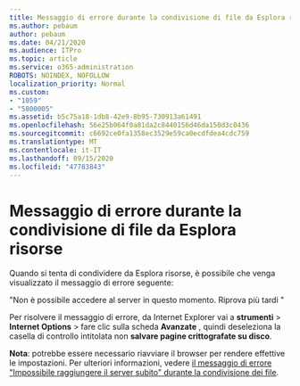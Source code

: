```yaml
---
title: Messaggio di errore durante la condivisione di file da Esplora risorse
ms.author: pebaum
author: pebaum
ms.date: 04/21/2020
ms.audience: ITPro
ms.topic: article
ms.service: o365-administration
ROBOTS: NOINDEX, NOFOLLOW
localization_priority: Normal
ms.custom:
- "1059"
- "5800005"
ms.assetid: b5c75a18-1db8-42e9-8b95-730913a61491
ms.openlocfilehash: 56e25b064f0a81da2c8440156d46da150d3c0436
ms.sourcegitcommit: c6692ce0fa1358ec3529e59ca0ecdfdea4cdc759
ms.translationtype: MT
ms.contentlocale: it-IT
ms.lasthandoff: 09/15/2020
ms.locfileid: "47783843"
---
```

# <a name="error-message-when-sharing-files-from-windows-explorer"></a>Messaggio di errore durante la condivisione di file da Esplora risorse

Quando si tenta di condividere da Esplora risorse, è possibile che venga visualizzato il messaggio di errore seguente:
  
"Non è possibile accedere al server in questo momento. Riprova più tardi "
  
Per risolvere il messaggio di errore, da Internet Explorer vai a **strumenti** \> **Internet Options** \> fare clic sulla scheda **Avanzate** , quindi deseleziona la casella di controllo intitolata non **salvare pagine crittografate su disco**.
  
 **Nota**: potrebbe essere necessario riavviare il browser per rendere effettive le impostazioni. Per ulteriori informazioni, vedere [il messaggio di errore "Impossibile raggiungere il server subito" durante la condivisione dei file](https://go.microsoft.com/fwlink/?linkid=2022914).
  